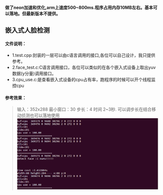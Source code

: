 #### 做了neon加速和优化,arm上速度500~800ms.程序占用内存10MB左右。基本可以落地。但最新版本不提供。
## 嵌入式人脸检测
  
  
#### 文件说明：
* 1.test.cpp:封装的一层可以由c语言调用的接口,各位可以自己设计，我只提供参考。
* 2.face_test.c:C语言调用接口，各位可以类似的在各个嵌入式设备上取出yuv数据(y分量)调用接口。
* 3.cpu_use.c:是查看嵌入式设备的cpu占有率，跑程序的时候可以开个线程监控cpu

#### 参考效果：
  > 输入：352x288
                                    最小窗口：30
                                    步长：4
                                     时间 2~3秒.
可以调步长在结合移动侦测也可以落地使用
![](./data/face.png)
  
